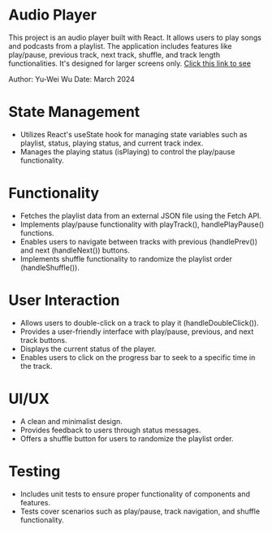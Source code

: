 # Audio Player
This project is an audio player built with React. It allows users to play songs and podcasts from a playlist.
The application includes features like play/pause, previous track, next track, shuffle, and track length functionalities.
It's designed for larger screens only.
[Click this link to see](https://yuwei-3206.github.io/Audio-Player/)

Author: Yu-Wei Wu
Date: March 2024

# State Management
- Utilizes React's useState hook for managing state variables such as playlist, status, playing status, and current track index.
- Manages the playing status (isPlaying) to control the play/pause functionality.

# Functionality
- Fetches the playlist data from an external JSON file using the Fetch API.
- Implements play/pause functionality with playTrack(), handlePlayPause() functions.
- Enables users to navigate between tracks with previous (handlePrev()) and next (handleNext()) buttons.
- Implements shuffle functionality to randomize the playlist order (handleShuffle()).

# User Interaction
- Allows users to double-click on a track to play it (handleDoubleClick()).
- Provides a user-friendly interface with play/pause, previous, and next track buttons.
- Displays the current status of the player.
- Enables users to click on the progress bar to seek to a specific time in the track.

# UI/UX
- A clean and minimalist design.
- Provides feedback to users through status messages.
- Offers a shuffle button for users to randomize the playlist order.

# Testing
- Includes unit tests to ensure proper functionality of components and features.
- Tests cover scenarios such as play/pause, track navigation, and shuffle functionality.
